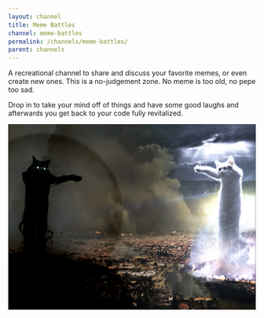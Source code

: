 ```yaml
---
layout: channel
title: Meme Battles
channel: meme-battles
permalink: /channels/meme-battles/
parent: channels
---
```


A recreational channel to share and discuss your favorite memes, or even create new ones. This is a no-judgement zone. No meme is too old, no pepe too sad. 

Drop in to take your mind off of things and have some good laughs and afterwards you get back to your code fully revitalized.

![picture of an epic battle between Longcat and Tacgnol](/images/longcat-tacgnol.png "It's an older meme but it checks out.")